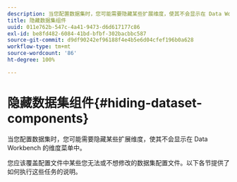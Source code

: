 ```yaml
---
description: 当您配置数据集时，您可能需要隐藏某些扩展维度，使其不会显示在 Data Workbench 的维度菜单中。
title: 隐藏数据集组件
uuid: 011e762b-547c-4a41-9473-d6d617177c86
exl-id: be8fd482-6084-41bd-bfbf-302bacbbc587
source-git-commit: d9df90242ef96188f4e4b5e6d04cfef196b0a628
workflow-type: tm+mt
source-wordcount: '86'
ht-degree: 100%

---
```


# 隐藏数据集组件{#hiding-dataset-components}

当您配置数据集时，您可能需要隐藏某些扩展维度，使其不会显示在 Data Workbench 的维度菜单中。

您应该覆盖配置文件中某些您无法或不想修改的数据集配置文件。以下各节提供了如何执行这些任务的说明。
